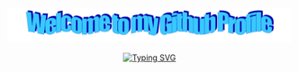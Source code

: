<h1 align="center">
    <img align="center" src="images/welcome.png" alt="raingrain" />
</h1>

<div align="center">
    <a href="https://git.io/typing-svg"><img src="https://readme-typing-svg.demolab.com?font=Fira+Code&weight=700&size=32&duration=2500&pause=2500&color=000000&center=true&vCenter=true&random=false&width=800&lines=%E2%9C%A8+Hi%2C+I'm+Raingrain!+%E2%9C%A8" alt="Typing SVG" /></a>
</div>
